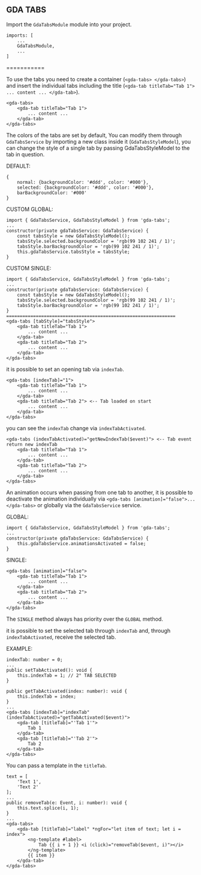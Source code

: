 ## GDA TABS

Import the `GdaTabsModule` module into your project.

```
imports: [
    ...
    GdaTabsModule,
    ...
]
```

===========

To use the tabs you need to create a container (`<gda-tabs> </gda-tabs>`) and insert the individual tabs including the title (`<gda-tab titleTab="Tab 1"> ... content ... </gda-tab>`).

```
<gda-tabs>
    <gda-tab titleTab="Tab 1">
        ... content ...
    </gda-tab>
</gda-tabs>
```

The colors of the tabs are set by default,
You can modify them through `GdaTabsService` by importing a new class inside it (`GdaTabsStyleModel`), you can change the style of a single tab by passing GdaTabsStyleModel to the tab in question.

DEFAULT:

```
{
    normal: {backgroundColor: '#ddd', color: '#000'},
    selected: {backgroundColor: '#ddd', color: '#000'},
    barBackgroundColor: '#000'
}
```

CUSTOM GLOBAL:

```
import { GdaTabsService, GdaTabsStyleModel } from 'gda-tabs';
...
constructor(private gdaTabsService: GdaTabsService) { 
    const tabsStyle = new GdaTabsStyleModel();
    tabsStyle.selected.backgroundColor = 'rgb(99 102 241 / 1)';
    tabsStyle.barBackgroundColor = 'rgb(99 102 241 / 1)';
    this.gdaTabsService.tabsStyle = tabsStyle;
}
```

CUSTOM SINGLE:

```
import { GdaTabsService, GdaTabsStyleModel } from 'gda-tabs';
...
constructor(private gdaTabsService: GdaTabsService) { 
    const tabsStyle = new GdaTabsStyleModel();
    tabsStyle.selected.backgroundColor = 'rgb(99 102 241 / 1)';
    tabsStyle.barBackgroundColor = 'rgb(99 102 241 / 1)';
}
===============================================================
<gda-tabs [tabStyle]="tabsStyle">
    <gda-tab titleTab="Tab 1">
        ... content ...
    </gda-tab>
    <gda-tab titleTab="Tab 2">
        ... content ...
    </gda-tab>
</gda-tabs>
```

it is possible to set an opening tab via `indexTab`.

```
<gda-tabs [indexTab]="1">
    <gda-tab titleTab="Tab 1">
        ... content ...
    </gda-tab>
    <gda-tab titleTab="Tab 2"> <-- Tab loaded on start
        ... content ...
    </gda-tab>
</gda-tabs>
```

you can see the `indexTab` change via `indexTabActivated`.

```
<gda-tabs (indexTabActivated)="getNewIndexTab($event)"> <-- Tab event return new indexTab
    <gda-tab titleTab="Tab 1">
        ... content ...
    </gda-tab>
    <gda-tab titleTab="Tab 2">
        ... content ...
    </gda-tab>
</gda-tabs>
```

An animation occurs when passing from one tab to another, it is possible to deactivate the animation individually via `<gda-tabs [animation]="false">...</gda-tabs>` or globally via the `GdaTabsService` service.

GLOBAL:

```
import { GdaTabsService, GdaTabsStyleModel } from 'gda-tabs';
...
constructor(private gdaTabsService: GdaTabsService) { 
    this.gdaTabsService.animationsActivated = false;
}
```

SINGLE:

```
<gda-tabs [animation]="false">
    <gda-tab titleTab="Tab 1">
        ... content ...
    </gda-tab>
    <gda-tab titleTab="Tab 2">
        ... content ...
    </gda-tab>
</gda-tabs>
```

The `SINGLE` method always has priority over the `GLOBAL` method.

it is possible to set the selected tab through `indexTab` and, through `indexTabActivated`, receive the selected tab.

EXAMPLE:

```
indexTab: number = 0;
...
public setTabActivated(): void {
    this.indexTab = 1; // 2° TAB SELECTED
}

public getTabActivated(index: number): void {
    this.indexTab = index;
}
...
<gda-tabs [indexTab]="indexTab" (indexTabActivated)="getTabActivated($event)">
    <gda-tab [titleTab]="'Tab 1'">
        Tab 1
    </gda-tab>
    <gda-tab [titleTab]="'Tab 2'">
        Tab 2
    </gda-tab>
</gda-tabs>
```

You can pass a template in the `titleTab`.

```
text = [
    'Text 1',
    'Text 2'
];
...
public removeTab(e: Event, i: number): void {
    this.text.splice(i, 1);
}
...
<gda-tabs>
    <gda-tab [titleTab]="label" *ngFor="let item of text; let i = index">
        <ng-template #label>
            Tab {{ i + 1 }} <i (click)="removeTab($event, i)"></i>
        </ng-template>
        {{ item }}
    </gda-tab>
</gda-tabs>
```


